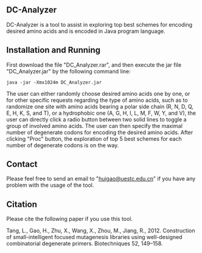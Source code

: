 ## DC-Analyzer
 DC-Analyzer is a tool to assist in exploring top best schemes for encoding desired amino acids and is encoded in Java program language. 

## Installation and Running 
  First download the file "DC_Analyzer.rar", and then execute the jar file "DC_Analyzer.jar" by the following command line: 
  
```
java -jar -Xmx1024m DC_Analyzer.jar
```

 The user can either randomly choose desired amino acids one by one, or for other specific requests regarding the type of amino acids, such as to randomize one site with amino acids bearing 
a polar side chain (R, N, D, Q, E, H, K, S, and T), or a hydrophobic one (A, G, H, I, L, M, F, W, Y, and V), the user can directly click a radio button between two solid lines to toggle a group of involved amino acids. The user can then specify the maximal number of degenerate codons for encoding the desired amino acids. After clicking "Proc" button, the exploration of top 5 best schemes for each number of degenerate codons is on the way.  

## Contact
  Please feel free to send an email to "huigao@uestc.edu.cn" if you have any problem with the usage of the tool. 

## Citation

Please cite the following paper if you use this tool.

Tang, L., Gao, H., Zhu, X., Wang, X., Zhou, M., Jiang, R., 2012. Construction of
small-intelligent focused mutagenesis libraries using well-designed combinatorial degenerate primers. Biotechniques 52, 149–158.
